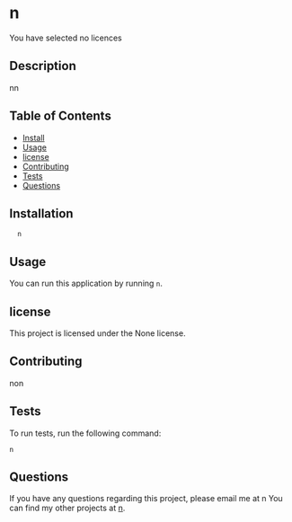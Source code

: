 
  # n

  You have selected no licences

  ## Description
  nn

  ## Table of Contents
  * [Install](#installation)
  * [Usage](#usage)
  * [license](#license)
  * [Contributing](#contributing)
  * [Tests](#tests)
  * [Questions](#questions)

  ## Installation
      n

  ## Usage
  You can run this application by running `n`.

  ## license
  This project is licensed under the None license.

  ## Contributing
  non

  ## Tests

  To run tests, run the following command:
  ```
  n
  ```

  ## Questions
  If you have any questions regarding this project, please email me at n
  You can find my other projects at [n](https://github.com/n).
